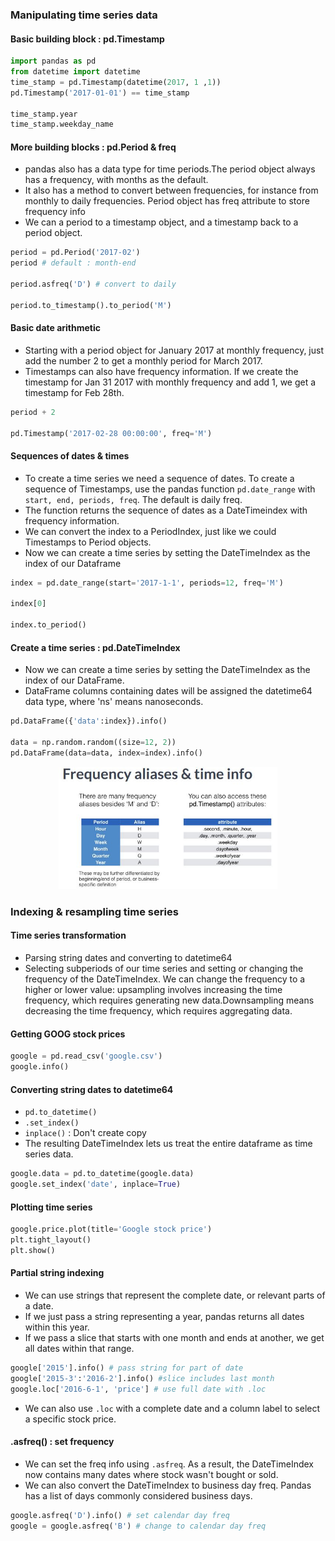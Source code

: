 
### Manipulating time series data

#### Basic building block : pd.Timestamp

```python
import pandas as pd
from datetime import datetime
time_stamp = pd.Timestamp(datetime(2017, 1 ,1))
pd.Timestamp('2017-01-01') == time_stamp

time_stamp.year
time_stamp.weekday_name
```

#### More building blocks : pd.Period & freq
- pandas also has a data type for time periods.The period object always has a frequency, with months as the default.
- It also has a method to convert between frequencies, for instance from monthly to daily frequencies. Period object has freq attribute to store frequency info
- We can a period to a timestamp object, and a timestamp back to a period object.

```python
period = pd.Period('2017-02')
period # default : month-end

period.asfreq('D') # convert to daily

period.to_timestamp().to_period('M')
```

#### Basic date arithmetic
- Starting with a period object for January 2017 at monthly frequency, just add the number 2 to get a monthly period for March 2017.
- Timestamps can also have frequency information. If we create the timestamp for Jan 31 2017 with monthly frequency and add 1, we get a timestamp for Feb 28th.

```python
period + 2

pd.Timestamp('2017-02-28 00:00:00', freq='M')
```

#### Sequences of  dates & times
- To create a time series we need a sequence of dates. To create a sequence of Timestamps, use the pandas function `pd.date_range` with `start, end, periods, freq`. The default is daily freq.
- The function returns the sequence of dates as a DateTimeindex with frequency information.
- We can convert the index to a PeriodIndex, just like we could Timestamps to Period objects.
- Now we can create a time series by setting the DateTimeIndex as the index of our Dataframe

```python
index = pd.date_range(start='2017-1-1', periods=12, freq='M')

index[0]

index.to_period()
```

#### Create a time series : pd.DateTimeIndex
- Now we can create a time series by setting the DateTimeIndex as the index of our DataFrame.
- DataFrame columns containing dates will be assigned the datetime64 data type, where 'ns' means nanoseconds.

```python
pd.DataFrame({'data':index}).info()

data = np.random.random((size=12, 2))
pd.DataFrame(data=data, index=index).info()
```

<p align="center">
  <img src="../images/frequency.JPG" width="350" title="frequency">
</p>


### Indexing & resampling time series
#### Time series transformation
- Parsing string dates and converting to datetime64
- Selecting subperiods of our time series and setting or changing the frequency of the DateTimeIndex. We can change the frequency to a higher or lower value: upsampling involves increasing the time frequency, which requires generating new data.Downsampling means decreasing the time frequency, which requires aggregating data.

#### Getting GOOG stock prices

```python
google = pd.read_csv('google.csv')
google.info()
```

#### Converting string dates to datetime64
- `pd.to_datetime()`
- `.set_index()`
- `inplace()` : Don't create copy
- The resulting DateTimeIndex lets us treat the entire dataframe as time series data.

```python
google.data = pd.to_datetime(google.data)
google.set_index('date', inplace=True)
```

#### Plotting time series

```python
google.price.plot(title='Google stock price')
plt.tight_layout()
plt.show()
```

#### Partial string indexing
- We can use strings that represent the complete date, or relevant parts of a date.
- If we just pass a string representing a year, pandas returns all dates within this year.
- If we pass a slice that starts with one month and ends at another, we get all dates within that range.

```python
google['2015'].info() # pass string for part of date
google['2015-3':'2016-2'].info() #slice includes last month
google.loc['2016-6-1', 'price'] # use full date with .loc
```

- We can also use `.loc` with a complete date and a column label to select a specific stock price.

#### .asfreq() : set frequency
- We can set the freq info using `.asfreq`. As a result, the DateTimeIndex now contains many dates where stock wasn't bought or sold.
- We can also convert the DateTimeIndex to business day freq. Pandas has a list of days commonly considered business days.

```python
google.asfreq('D').info() # set calendar day freq
google = google.asfreq('B') # change to calendar day freq
```














